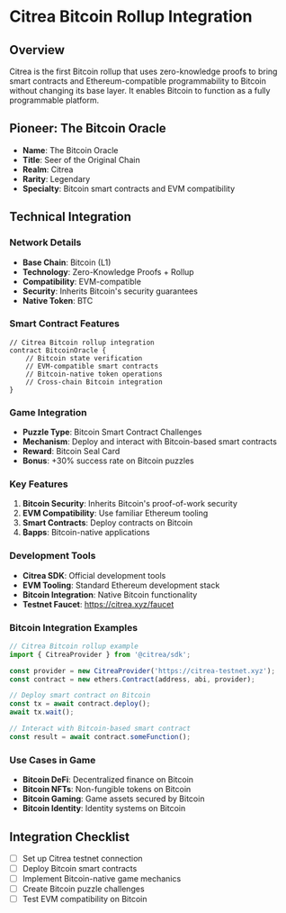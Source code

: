 # Citrea Bitcoin Rollup Integration

## Overview
Citrea is the first Bitcoin rollup that uses zero-knowledge proofs to bring smart contracts and Ethereum-compatible programmability to Bitcoin without changing its base layer. It enables Bitcoin to function as a fully programmable platform.

## Pioneer: The Bitcoin Oracle
- **Name**: The Bitcoin Oracle
- **Title**: Seer of the Original Chain
- **Realm**: Citrea
- **Rarity**: Legendary
- **Specialty**: Bitcoin smart contracts and EVM compatibility

## Technical Integration

### Network Details
- **Base Chain**: Bitcoin (L1)
- **Technology**: Zero-Knowledge Proofs + Rollup
- **Compatibility**: EVM-compatible
- **Security**: Inherits Bitcoin's security guarantees
- **Native Token**: BTC

### Smart Contract Features
```solidity
// Citrea Bitcoin rollup integration
contract BitcoinOracle {
    // Bitcoin state verification
    // EVM-compatible smart contracts
    // Bitcoin-native token operations
    // Cross-chain Bitcoin integration
}
```

### Game Integration
- **Puzzle Type**: Bitcoin Smart Contract Challenges
- **Mechanism**: Deploy and interact with Bitcoin-based smart contracts
- **Reward**: Bitcoin Seal Card
- **Bonus**: +30% success rate on Bitcoin puzzles

### Key Features
1. **Bitcoin Security**: Inherits Bitcoin's proof-of-work security
2. **EVM Compatibility**: Use familiar Ethereum tooling
3. **Smart Contracts**: Deploy contracts on Bitcoin
4. **₿apps**: Bitcoin-native applications

### Development Tools
- **Citrea SDK**: Official development tools
- **EVM Tooling**: Standard Ethereum development stack
- **Bitcoin Integration**: Native Bitcoin functionality
- **Testnet Faucet**: https://citrea.xyz/faucet

### Bitcoin Integration Examples
```javascript
// Citrea Bitcoin rollup example
import { CitreaProvider } from '@citrea/sdk';

const provider = new CitreaProvider('https://citrea-testnet.xyz');
const contract = new ethers.Contract(address, abi, provider);

// Deploy smart contract on Bitcoin
const tx = await contract.deploy();
await tx.wait();

// Interact with Bitcoin-based smart contract
const result = await contract.someFunction();
```

### Use Cases in Game
- **Bitcoin DeFi**: Decentralized finance on Bitcoin
- **Bitcoin NFTs**: Non-fungible tokens on Bitcoin
- **Bitcoin Gaming**: Game assets secured by Bitcoin
- **Bitcoin Identity**: Identity systems on Bitcoin

## Integration Checklist
- [ ] Set up Citrea testnet connection
- [ ] Deploy Bitcoin smart contracts
- [ ] Implement Bitcoin-native game mechanics
- [ ] Create Bitcoin puzzle challenges
- [ ] Test EVM compatibility on Bitcoin
